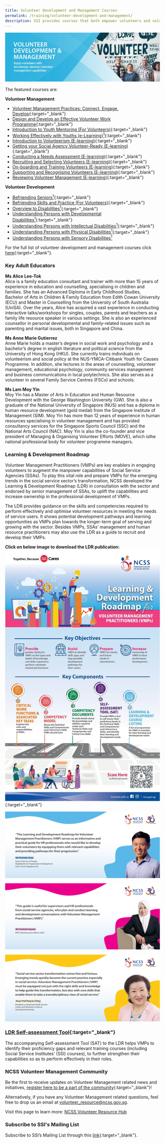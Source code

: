 ```yaml
---
title: Volunteer Development and Management Courses
permalink: /training/volunteer-development-and-management/
description: SSI provides courses that both empower volunteers and volunteer managers.
---
```

![Social Service Institute (SSI) Singapore - Volunteer Development & Management Courses](/images/training/Volunteer_SSI_header-banner-757-x-239px8.jpg)

The featured courses are:   

**Volunteer Management**
- [Volunteer Management Practices: Connect, Engage, Develop](https://iltms.ssi.gov.sg/registration/#/Course?coursecode=SVLD313){:target="_blank"} 
-   [Design and Develop an Effective Volunteer Work Programme](https://iltms.ssi.gov.sg/registration/#/Course?coursecode=NVOL5809){:target="_blank"} 
-   [Introduction to Youth Mentoring (For Volunteers)](https://iltms.ssi.gov.sg/registration/#/Course?coursecode=SVLD227){:target="_blank"}   
-   [Working Effectively with Youths (e-Learning)<sup>1</sup>](https://iltms.ssi.gov.sg/registration/#/Course?coursecode=SCRS402){:target="_blank"}  
-   [Introduction to Volunteerism (E-learning)](https://iltms.ssi.gov.sg/registration/#/Course?coursecode=SVLD422){:target="_blank"} 
-   [Getting your Social Agency Volunteer-Ready (E-learning)](https://e-services.ncss.gov.sg/Training/Course/Detail/7605DA4A-80CF-EB11-8178-000C296EE030){:target="_blank"} 
-   [Conducting a Needs Assessment (E-learning)](https://iltms.ssi.gov.sg/registration/#/Course?coursecode=SVLD424){:target="_blank"} 
-   [Recruiting and Selecting Volunteers (E-learning)](https://iltms.ssi.gov.sg/registration/#/Course?coursecode=SVLD425){:target="_blank"} 
-   [On-boarding and Training Volunteers (E-learning)](https://iltms.ssi.gov.sg/registration/#/Course?coursecode=SVLD426){:target="_blank"} 
-   [Supporting and Recognising Volunteers (E-learning)](https://iltms.ssi.gov.sg/registration/#/Course?coursecode=SVLD427){:target="_blank"} 
-   [Reviewing Volunteer Management (E-learning)](https://iltms.ssi.gov.sg/registration/#/Course?coursecode=SVLD428){:target="_blank"} 

**Volunteer Development**
-   [Befriending Seniors<sup>1</sup>](https://iltms.ssi.gov.sg/registration/#/Course?coursecode=SCRS403){:target="_blank"}   
-   [Befriending Skills and Practice (For Volunteers)](https://iltms.ssi.gov.sg/registration/#/Course?coursecode=SVDM5311){:target="_blank"}   
-   [Overview to Disabilities<sup>1</sup>](https://iltms.ssi.gov.sg/registration/#/Course?coursecode=SCRS401){:target="_blank"}   
-   [Understanding Persons with Developmental Disabilities<sup>1</sup>](https://iltms.ssi.gov.sg/registration/#/Course?coursecode=SCRS404){:target="_blank"} 
-   [Understanding Persons with Intellectual Disabilities<sup>1</sup>](https://iltms.ssi.gov.sg/registration/#/Course?coursecode=SCRS405){:target="_blank"} 
-   [Understanding Persons with Physical Disabilities<sup>1</sup>](https://iltms.ssi.gov.sg/registration/#/Course?coursecode=SCRS412){:target="_blank"}   
-   [Understanding Persons with Sensory Disabilities<sup>1</sup>](https://iltms.ssi.gov.sg/registration/#/Course?coursecode=SCRS408)   

For the full list of volunteer development and management courses click [here](https://iltms.ssi.gov.sg/registration#/Course){:target="_blank"}.  

### Key Adult Educators
**Ms Alice Lee-Tok**   
Alice is a family education consultant and trainer with more than 15 years of experience in education and counselling, specialising in children and families. She has an Advanced Diploma in Early Childhood Studies, Bachelor of Arts in Children & Family Education from Edith Cowan University (ECU) and Master in Counselling from the University of South Australia (UniSA). Over the years, Alice has acquired a vast experience in conducting interactive talks/workshops for singles, couples, parents and teachers as a family life resource speaker in various settings. She is also an experienced counsellor in personal developmental and family-related issues such as parenting and marital issues, both in Singapore and China.

**Ms Anne Marie Gutierrez**   
Anne Marie holds a master’s degree in social work and psychology and a bachelor’s degree in english literature and political science from the University of Hong Kong (HKU). She currently trains individuals on volunteerism and social policy at the NUS-YMCA-Citibank Youth for Causes Programme. In addition, she lectures in the areas of counselling, volunteer management, educational psychology, community services management and business communications in local polytechnics. She also serves as a volunteer in several Family Service Centres (FSCs) and schools.


**Ms Lam Moy Yin**   
Moy Yin has a Master of Arts in Education and Human Resource Development with the George Washington University (GW). She is also a graduate of the National University of Singapore (NUS) and has a diploma in human resource development (gold medal) from the Singapore Institute of Management (SIM). Moy Yin has more than 12 years of experience in human resources specialising in volunteer management and has provided consultancy services for the Singapore Sports Council (SSC) and the National Arts Council (NAC). Moy Yin is also the co-founder and vice president of Managing & Organising Volunteer Efforts (MOVE), which isthe national professional body for volunteer programme managers.



### Learning & Development Roadmap
Volunteer Management Practitioners (VMPs) are key enablers in engaging volunteers to augment the manpower capabilities of Social Service Agencies (SSAs). To play this vital role and prepare VMPs for the emerging trends in the social service sector’s transformation, NCSS developed the Learning & Development Roadmap (LDR) in consultation with the sector and endorsed by senior management of SSAs, to uplift the capabilities and increase ownership in the professional development of VMPs.

The LDR provides guidance on the skills and competencies required to perform effectively and optimise volunteer resources in meeting the needs of service users. It shows potential development pathways and learning opportunities as VMPs plan towards the longer-term goal of serving and growing with the sector. Besides VMPs, SSAs’ management and human resource practitioners may also use the LDR as a guide to recruit and develop their VMPs.

**Click on below image to download the LDR publication:**
[![Learning and Development Roadmap - Volunteer Management Practitioners](/images/Learning%20and%20Development%20Roadmap.png)](https://www.ncss.gov.sg/docs/default-source/default-document-library/l-d-roadmap-for-vmps-(final).pdf){:target="_blank"}

![](/images/training/volunteer/L_D%20Quote%20Banner_01.jpg)

![](/images/training/volunteer/L_D%20Quote%20Banner_02.jpg)

![](/images/training/volunteer/L_D%20Quote%20Banner_03.jpg)

### [LDR Self-assessment Tool](https://go.gov.sg/ncssvro-ldrsat){:target="_blank"}

The accompanying Self-assessment Tool (SAT) to the LDR helps VMPs to identify their proficiency gaps and relevant training courses (including Social Service Institutes’ (SSI) courses), to further strengthen their capabilities so as to perform effectively in their roles.


###  NCSS Volunteer Management Community
Be the first to receive updates on Volunteer Management related news and initiatives, [register here to be a part of the community](https://go.gov.sg/ncssvro-vmcommunity){:target="_blank"}! 

Alternatively, if you have any Volunteer Management related questions, feel free to drop us an email at <volunteer_resource@ncss.gov.sg>.

Visit this page to learn more: [NCSS Volunteer Resource Hub](https://go.gov.sg/ncssvmprofessionaldevelopment)

### Subscribe to SSI's Mailing List
Subscribe to SSI’s Mailing List through this [link](https://form.gov.sg/#!/62062a0f8cb95c001235e55d){:target="_blank"}.